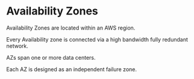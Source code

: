 # Availability Zones

Availability Zones are located within an AWS region.

Every Availability zone is connected via a high bandwidth fully redundant network.

AZs span one or more data centers.

Each AZ is designed as an independent failure zone.